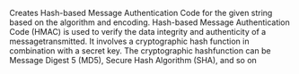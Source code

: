 Creates Hash-based Message Authentication Code for the given string based on the algorithm and encoding.
		Hash-based Message Authentication Code (HMAC) is used to verify the data integrity and authenticity of a messagetransmitted.
		It involves a cryptographic hash function in combination with a secret key.
		The cryptographic hashfunction can be Message Digest 5 (MD5), Secure Hash Algorithm (SHA), and so on